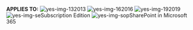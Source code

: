<Token>**APPLIES TO:** ![yes-img-13](../media/yes.png)2013 ![yes-img-16](../media/yes.png)2016 ![yes-img-19](../media/yes.png)2019 ![yes-img-se](../media/yes.png)Subscription Edition ![yes-img-sop](../media/yes.png)SharePoint in Microsoft 365</Token>
